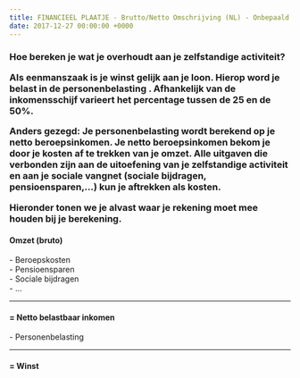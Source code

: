 ```yaml
---
title: FINANCIEEL PLAATJE - Brutto/Netto Omschrijving (NL) - Onbepaald
date: 2017-12-27 00:00:00 +0000
---
```

<div class="box"> <div class="box-header"> <h3>Hoe bereken je wat je overhoudt aan je zelfstandige activiteit? <span class="sidenote">

Als eenmanszaak is je winst gelijk aan je loon. Hierop word je belast in de personenbelasting . Afhankelijk van de inkomensschijf varieert het percentage tussen de 25 en de 50%. 

Anders gezegd: Je personenbelasting wordt berekend op je netto beroepsinkomen. Je netto beroepsinkomen bekom je door je kosten af te trekken van je omzet. Alle uitgaven die verbonden zijn aan de uitoefening van je zelfstandige activiteit en aan je sociale vangnet (sociale bijdragen, pensioensparen,...) kun je aftrekken als kosten. 

Hieronder tonen we je alvast waar je rekening moet mee houden bij je berekening.</span> </h3> </div> <div class="box-body"> <div class="sum center" style="margin-top:20px;"> <h4>Omzet (bruto)</h4> <p>- Beroepskosten <br>- Pensioensparen <br>- Sociale bijdragen <br>- ...</p> <hr> <h4>= Netto belastbaar inkomen</h4> <p>- Personenbelasting</p> <hr> <h4>= Winst</h4> </div> </div> </div>